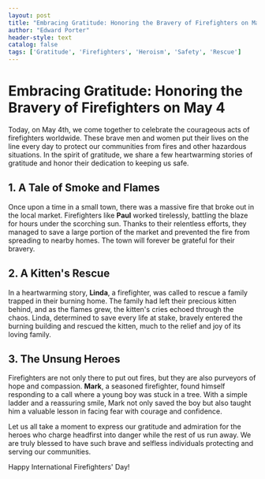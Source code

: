 ```yaml
---
layout: post
title: "Embracing Gratitude: Honoring the Bravery of Firefighters on May 4"
author: "Edward Porter"
header-style: text
catalog: false
tags: ['Gratitude', 'Firefighters', 'Heroism', 'Safety', 'Rescue']
---
```


# Embracing Gratitude: Honoring the Bravery of Firefighters on May 4  

Today, on May 4th, we come together to celebrate the courageous acts of firefighters worldwide. These brave men and women put their lives on the line every day to protect our communities from fires and other hazardous situations. In the spirit of gratitude, we share a few heartwarming stories of gratitude and honor their dedication to keeping us safe.  

## 1. A Tale of Smoke and Flames  

Once upon a time in a small town, there was a massive fire that broke out in the local market. Firefighters like **Paul** worked tirelessly, battling the blaze for hours under the scorching sun. Thanks to their relentless efforts, they managed to save a large portion of the market and prevented the fire from spreading to nearby homes. The town will forever be grateful for their bravery.  

## 2. A Kitten's Rescue  

In a heartwarming story, **Linda**, a firefighter, was called to rescue a family trapped in their burning home. The family had left their precious kitten behind, and as the flames grew, the kitten's cries echoed through the chaos. Linda, determined to save every life at stake, bravely entered the burning building and rescued the kitten, much to the relief and joy of its loving family.  

## 3. The Unsung Heroes  

Firefighters are not only there to put out fires, but they are also purveyors of hope and compassion. **Mark**, a seasoned firefighter, found himself responding to a call where a young boy was stuck in a tree. With a simple ladder and a reassuring smile, Mark not only saved the boy but also taught him a valuable lesson in facing fear with courage and confidence.  

Let us all take a moment to express our gratitude and admiration for the heroes who charge headfirst into danger while the rest of us run away. We are truly blessed to have such brave and selfless individuals protecting and serving our communities.  

Happy International Firefighters' Day!  